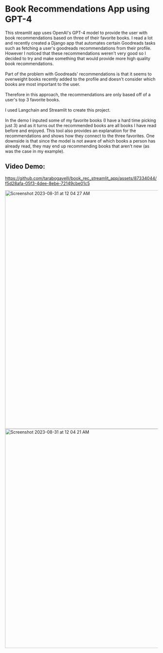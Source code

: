 # Book Recommendations App using GPT-4

This streamlit app uses OpenAI's GPT-4 model to provide the user with book recommendations based on three of their favorite books. I read a lot and recently created a Django app that automates certain Goodreads tasks such as fetching a user's goodreads recommendations from their profile. However I noticed that these recommendations weren't very good so I decided to try and make something that would provide more high quality book recommendations.
</br>
</br>
Part of the problem with Goodreads' recommendations is that it seems to overweight books recently added to the profile and doesn't consider which books are most important to the user.
</br>
</br>
Therefore in this approach, the recommendations are only based off of a user's top 3 favorite books.
</br>
</br>
I used Langchain and Streamlit to create this project.
</br>
</br>
In the demo I inputed some of my favorite books (I have a hard time picking just 3) and as it turns out the recommended books are all books I have read before and enjoyed. This tool also provides an explanation for the recommendations and shows how they connect to the three favorites. One downside is that since the model is not aware of which books a person has already read, they may end up recommending books that aren't new (as was the case in my example).

## Video Demo:

https://github.com/tarabogavelli/book_rec_streamlit_app/assets/87334044/f5d28afa-05f3-4dee-8ebe-72149cbe01c5

<img width="787" alt="Screenshot 2023-08-31 at 12 04 27 AM" src="https://github.com/tarabogavelli/book_rec_streamlit_app/assets/87334044/aa26e0ad-dd3a-4e55-bc3a-019222116e27">
<img width="723" alt="Screenshot 2023-08-31 at 12 04 21 AM" src="https://github.com/tarabogavelli/book_rec_streamlit_app/assets/87334044/3b5ae9f0-f2f9-4c78-a8c4-b17b322f9878">


